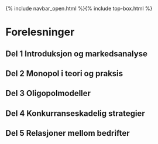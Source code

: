 
{% include navbar_open.html %}{% include top-box.html %}

# Forelesninger

## Del 1 Introduksjon og markedsanalyse


## Del 2 Monopol i teori og praksis


## Del 3 Oligopolmodeller


## Del 4 Konkurranseskadelig strategier


## Del 5 Relasjoner mellom bedrifter


